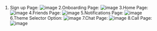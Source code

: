 1. Sign up Page:
![image](https://github.com/user-attachments/assets/89e796e8-0fae-4b80-831a-6cb3a2e224e7)
2.Onboarding Page:
![image](https://github.com/user-attachments/assets/f3464b4a-67cd-49b7-97d6-99ee9ab17929)
3.Home Page:
![image](https://github.com/user-attachments/assets/7cc2d844-dd12-4fce-be7a-87b280f18b3f)
4.Friends Page:
![image](https://github.com/user-attachments/assets/f5fdd245-6478-49fc-b2be-ef7652a4705b)
5.Notifications Page:
![image](https://github.com/user-attachments/assets/8888bc53-9e13-4b1c-a064-4b954fc69fc3)
6.Theme Selector Option:
![image](https://github.com/user-attachments/assets/697a3aa6-7d9c-4306-9760-cdbf170a70b3)
7.Chat Page:
![image](https://github.com/user-attachments/assets/0bf301ad-505c-447a-bcb8-ad3edeecf8ee)
8.Call Page:
![image](https://github.com/user-attachments/assets/73ecb168-2328-43d8-aa7d-d7645546db49)






 
